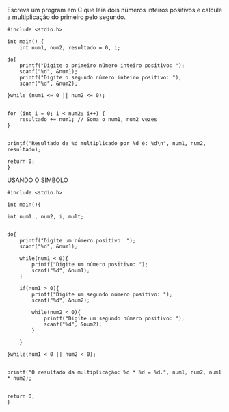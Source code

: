 
Escreva um program em C que leia dois números inteiros positivos e calcule a 
multiplicação do primeiro pelo segundo.

    #include <stdio.h>
    
    int main() {
        int num1, num2, resultado = 0, i;

    do{
        printf("Digite o primeiro número inteiro positivo: ");
        scanf("%d", &num1);
        printf("Digite o segundo número inteiro positivo: ");
        scanf("%d", &num2);

    }while (num1 <= 0 || num2 <= 0);
        
    
    for (int i = 0; i < num2; i++) {
        resultado += num1; // Soma o num1, num2 vezes
    }

    
    printf("Resultado de %d multiplicado por %d é: %d\n", num1, num2, resultado);

    return 0;
    }

  USANDO O SIMBOLO

    #include <stdio.h>

    int main(){
    
    int num1 , num2, i, mult;
    
    
    do{
        printf("Digite um número positivo: ");
        scanf("%d", &num1);
        
        while(num1 < 0){
            printf("Digite um número positivo: ");
            scanf("%d", &num1);
        }
        
        if(num1 > 0){
            printf("Digite um segundo número positivo: ");
            scanf("%d", &num2);
            
            while(num2 < 0){
                printf("Digite um segundo número positivo: ");
                scanf("%d", &num2);
            }
            
        }
        
    }while(num1 < 0 || num2 < 0);
    
    
    printf("O resultado da multiplicação: %d * %d = %d.", num1, num2, num1 * num2);
    

    return 0;
    }
